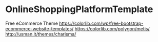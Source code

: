 # OnlineShoppingPlatformTemplate
Free eCommerce Theme
https://colorlib.com/wp/free-bootstrap-ecommerce-website-templates/
https://colorlib.com/polygon/metis/
http://usman.it/themes/charisma/
